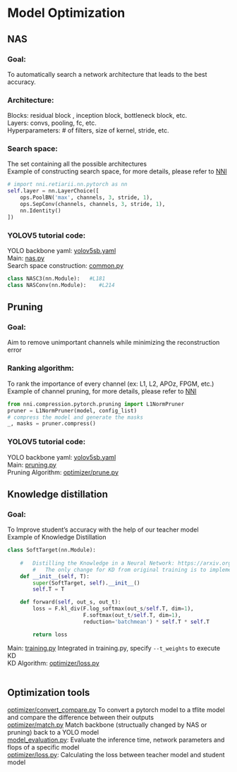 # Model Optimization

## NAS 

### Goal: 
To automatically search a network architecture that leads to the best accuracy. 

### Architecture:
Blocks: residual block , inception block, bottleneck block, etc. <br>
Layers: convs, pooling, fc, etc.<br>
Hyperparameters: # of filters, size of kernel, stride, etc.<br>

### Search space:
The set containing all the possible architectures <br>
Example of constructing search space, for more details, please refer to [NNI](https://nni.readthedocs.io/en/stable/nas/construct_space.html)
```python
# import nni.retiarii.nn.pytorch as nn
self.layer = nn.LayerChoice([
    ops.PoolBN('max', channels, 3, stride, 1),
    ops.SepConv(channels, channels, 3, stride, 1),
    nn.Identity()
])
```

### YOLOV5 tutorial code: <br>
YOLO backbone yaml: [yolov5sb.yaml](https://github.com/Raychen0617/yolov5_optimization/blob/master/models/yolov5sb.yaml)<br>
Main: [nas.py](https://github.com/Raychen0617/yolov5_optimization/blob/master/nas.py) <br>
Search space construction: [common.py](https://github.com/Raychen0617/yolov5_optimization/blob/master/models/common.py)
```python
class NASC3(nn.Module):   #L181
class NASConv(nn.Module):    #L214
```

## Pruning 
### Goal: 
Aim to remove unimportant channels while minimizing the reconstruction error  <br>

### Ranking algorithm: 
To rank the importance of every channel (ex: L1, L2, APOz, FPGM, etc.) <br>
Example of channel pruning, for more details, please refer to [NNI](https://nni.readthedocs.io/en/stable/tutorials/pruning_quick_start_mnist.html)
```python 
from nni.compression.pytorch.pruning import L1NormPruner
pruner = L1NormPruner(model, config_list)
# compress the model and generate the masks
_, masks = pruner.compress()
```
### YOLOV5 tutorial code: <br>
YOLO backbone yaml: [yolov5sb.yaml](https://github.com/Raychen0617/yolov5_optimization/blob/master/models/yolov5sb.yaml)<br>
Main: [pruning.py](https://github.com/Raychen0617/yolov5_optimization/blob/master/pruning.py) <br>
Pruning Algorithm: [optimizer/prune.py](https://github.com/Raychen0617/yolov5_optimization/blob/master/optimizer/prune.py)<br>

## Knowledge distillation 
### Goal:
To Improve student’s accuracy with the help of our teacher model <br>
Example of Knowledge Distillation 
```python 
class SoftTarget(nn.Module):
	
	#   Distilling the Knowledge in a Neural Network: https://arxiv.org/pdf/1503.02531.pdf
        #   The only change for KD from original training is to implement a new loss function 
	def __init__(self, T):
		super(SoftTarget, self).__init__()
		self.T = T

	def forward(self, out_s, out_t):
		loss = F.kl_div(F.log_softmax(out_s/self.T, dim=1),
						F.softmax(out_t/self.T, dim=1),
						reduction='batchmean') * self.T * self.T

		return loss
```
Main: [training.py](https://github.com/Raychen0617/yolov5_optimization/blob/master/training.py) Integrated in training.py, specify `--t_weights` to execute KD <br>
KD Algorithm: [optimizer/loss.py](https://github.com/Raychen0617/yolov5_optimization/blob/master/optimizer/loss.py)<br> 
<br>

## Optimization tools
[optimizer/convert_compare.py](https://github.com/Raychen0617/yolov5_optimization/blob/master/optimizer/convert_compare.py) To convert a pytorch model to a tflite model and compare the difference between their outputs<br>
[optimizer/match.py](https://github.com/Raychen0617/yolov5_optimization/blob/master/optimizer/match.py) Match backbone (structually changed by NAS or pruning) back to a YOLO model<br>
[model_evaluation.py](https://github.com/Raychen0617/yolov5_optimization/blob/master/optimizer/model_evaluation.py): Evaluate the inference time, network parameters and flops of a specific model<br>
[optimizer/loss.py](https://github.com/Raychen0617/yolov5_optimization/blob/master/optimizer/loss.py): Calculating the loss between teacher model and student model
